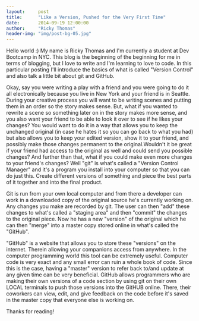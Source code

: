 ```yaml
---
layout:     post
title:      "Like a Version, Pushed for the Very First Time"
date:       2014-09-19 12:00:00
author:     "Ricky Thomas"
header-img: "img/post-bg-05.jpg"
---
```


<p>Hello world :) My name is Ricky Thomas and I'm currently a student at Dev Bootcamp in NYC. This blog is the beginning of the beginning for me in terms of blogging, but I love to write and I'm learning to love to code. In this particular posting I'll introduce the basics of what is called "Version Control" and also talk a little bit about git and GitHub.<p>Okay, say you were writing a play with a friend and you were going to do it all electronically because you live in New York and your friend is in Seattle. During your creative process you will want to be writing scenes and putting them in an order so the story makes sense. But, what if you wanted to rewrite a scene so something later on in the story makes more sense, and you also want your friend to be able to look it over to see if he likes your changes? You would want to do it in a way that allows you to keep the unchanged original (in case he hates it so you can go back to what you had) but also allows you to keep your edited version, show it to your friend, and possibly make those changes permanent to the original.Wouldn't it be great if your friend had access to the original as well and could send you possible changes? And further than that, what if you could make even more changes to your friend's changes? Well "git" is what's called a "Version Control Manager" and it's a program you install into your computer so that you can do just this. Create different versions of something and piece the best parts of it together and into the final product.</p><p>Git is run from your own local computer and from there a developer can work in a downloaded copy of the original source he's currently working on. Any changes you make are recorded by git. The user can then "add" these changes to what's called a "staging area" and then "commit" the changes to the original piece. Now he has a new "version" of the original which he can then "merge" into a master copy stored online in what's called the "GitHub".</p><p>"GitHub" is a website that allows you to store these "versions" on the internet. Therein allowing your companions access from anywhere. In the computer programming world this tool can be extremely useful. Computer code is very exact and any small error can ruin a whole book of code. Since this is the case, having a "master" version to refer back to/and update at any given time can be very beneficial. GitHub allows programmers who are making their own versions of a code section by using git on their own LOCAL terminals to push those versions into the GitHUB online. There, their coworkers can view, edit, and give feedback on the code before it's saved in the master copy that everyone else is working on.</p><p>Thanks for reading!</p>